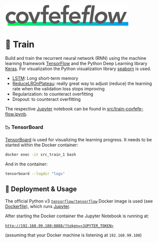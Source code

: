 <img src="../design/logo/covfefe-flow-logo.png" alt="covfefe-flow logo" style="max-width:100%;" width="400px" height="70px">

# :running: Train

Build and train the recurrent neural network (RNN) using the machine learning framework [TensorFlow](https://www.tensorflow.org) and the Python Deep Learning library [Keras](https://keras.io).
For visualization the Python visualization library [seaborn](https://seaborn.pydata.org) is used.

- [LSTM](https://keras.io/layers/recurrent/#lstm): Long short-term memory
- [ReduceLROnPlateau](https://keras.io/callbacks/#reducelronplateau): really great way to adjust (reduce) the learning rate when the validation loss stops improving
- Regularization: to counteract overfitting
- Dropout: to counteract overfitting

The respective [Jupyter](http://jupyter.org) notebook can be found in [src/train-covfefe-flow.ipynb](src/train-covfefe-flow.ipynb).


### :chart_with_downwards_trend: TensorBoard
[TensorBoard](https://github.com/tensorflow/tensorboard) is used for visualizing the learning progress.
It needs to be started within the Docker container:

```bash
docker exec -it src_train_1 bash
```

And in the container:
```bash
tensorboard --logdir "logs"
```



## :rocket: Deployment & Usage
The official Python v3 [`tensorflow/tensorflow`](https://hub.docker.com/r/tensorflow/tensorflow/) Docker image is used (see [Dockerfile](./Dockerfile)), which runs [Jupyter](http://jupyter.org).

After starting the Docker container the Jupyter Notebook is running at:

[`http://192.168.99.100:8888/?token=<JUPYTER_TOKEN>`](http://192.168.99.100:8888/?token=<JUPYTER_TOKEN>)

(assuming that your Docker machine is listening at `192.168.99.100`)